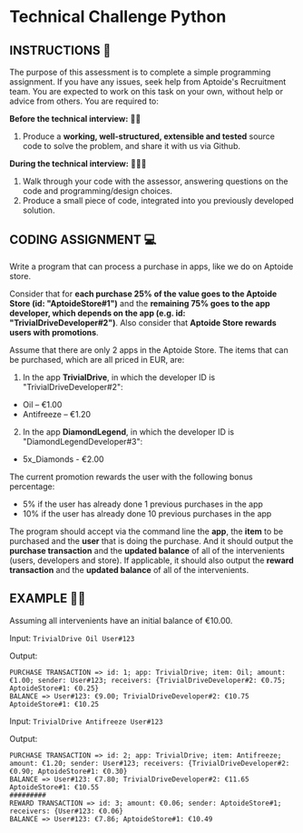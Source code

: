 # Technical Challenge Python

## INSTRUCTIONS 📃
The purpose of this assessment is to complete a simple programming assignment. If you have any issues, seek help from Aptoide's Recruitment team. You are expected to work on this task on your own, without help or advice from others. You are required to:  

**Before the technical interview:** 👨‍💻
1. Produce a **working, well-structured, extensible and tested** source code to solve the problem, and share it with us via Github.
   
**During the technical interview:** 🫱‍🫲🏾
1. Walk through your code with the assessor, answering questions on the code and programming/design choices.
2. Produce a small piece of code, integrated into you previously developed solution.

## CODING ASSIGNMENT 💻
Write a program that can process a purchase in apps, like we do on Aptoide store. 

Consider that for **each purchase 25% of the value goes to the Aptoide Store (id: "AptoideStore#1")** and the **remaining 75% goes to the app developer, which depends on the app (e.g. id: "TrivialDriveDeveloper#2")**. Also consider that **Aptoide Store rewards users with promotions**. 

Assume that there are only 2 apps in the Aptoide Store. The items that can be purchased, which are all priced in EUR, are:
1. In the app **TrivialDrive**, in which the developer ID is "TrivialDriveDeveloper#2":
- Oil – €1.00 
- Antifreeze – €1.20 

2. In the app **DiamondLegend**, in which the developer ID is "DiamondLegendDeveloper#3":
- 5x_Diamonds - €2.00

The current promotion rewards the user with the following bonus percentage:
- 5% if the user has already done 1 previous purchases in the app
- 10% if the user has already done 10 previous purchases in the app

The program should accept via the command line the **app**, the **item** to be purchased and the **user** that is doing the purchase. And it should output the **purchase transaction** and the **updated balance** of all of the intervenients (users, developers and store). If applicable, it should also output the **reward transaction** and the **updated balance** of all of the intervenients.

## EXAMPLE 🕵️‍♀️
Assuming all intervenients have an initial balance of €10.00. 

Input:
```TrivialDrive Oil User#123```

Output:
```
PURCHASE TRANSACTION => id: 1; app: TrivialDrive; item: Oil; amount: €1.00; sender: User#123; receivers: {TrivialDriveDeveloper#2: €0.75; AptoideStore#1: €0.25}  
BALANCE => User#123: €9.00; TrivialDriveDeveloper#2: €10.75 AptoideStore#1: €10.25
```

Input:
```TrivialDrive Antifreeze User#123```

Output:  
```
PURCHASE TRANSACTION => id: 2; app: TrivialDrive; item: Antifreeze; amount: €1.20; sender: User#123; receivers: {TrivialDriveDeveloper#2: €0.90; AptoideStore#1: €0.30}
BALANCE => User#123: €7.80; TrivialDriveDeveloper#2: €11.65 AptoideStore#1: €10.55
#########
REWARD TRANSACTION => id: 3; amount: €0.06; sender: AptoideStore#1; receivers: {User#123: €0.06}
BALANCE => User#123: €7.86; AptoideStore#1: €10.49
```
